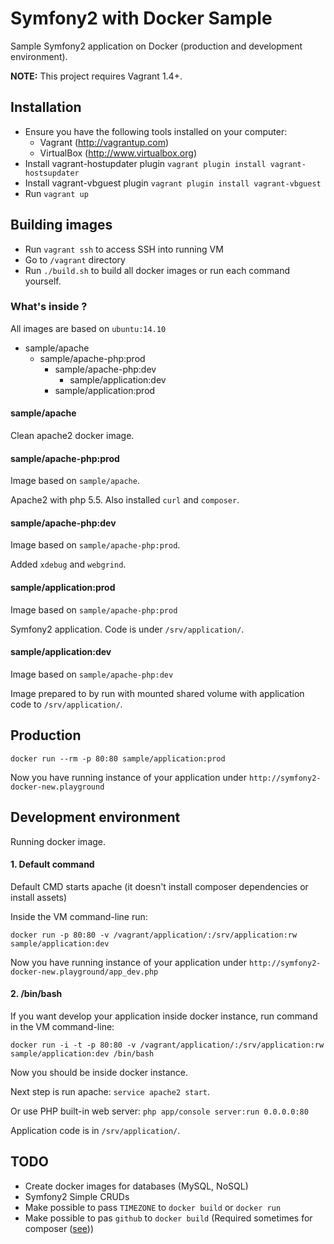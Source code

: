 # Symfony2 with Docker Sample

Sample Symfony2 application on Docker (production and development environment).

**NOTE:** This project requires Vagrant 1.4+.

## Installation

- Ensure you have the following tools installed on your computer:
  - Vagrant (http://vagrantup.com)
  - VirtualBox (http://www.virtualbox.org)
- Install vagrant-hostupdater plugin `vagrant plugin install vagrant-hostsupdater`
- Install vagrant-vbguest plugin `vagrant plugin install vagrant-vbguest`
- Run `vagrant up`

## Building images

- Run `vagrant ssh` to access SSH into running VM
- Go to `/vagrant` directory
- Run `./build.sh` to build all docker images or run each command yourself.

### What's inside ?

All images are based on `ubuntu:14.10`

- sample/apache
  - sample/apache-php:prod
    - sample/apache-php:dev
	  - sample/application:dev
	- sample/application:prod
	
#### sample/apache

Clean apache2 docker image.

#### sample/apache-php:prod

Image based on `sample/apache`.

Apache2 with php 5.5. Also installed `curl` and `composer`.

#### sample/apache-php:dev

Image based on `sample/apache-php:prod`.

Added `xdebug` and `webgrind`.

#### sample/application:prod

Image based on `sample/apache-php:prod`

Symfony2 application. Code is under `/srv/application/`.

#### sample/application:dev

Image based on `sample/apache-php:dev`

Image prepared to by run with mounted shared volume with application code to `/srv/application/`. 


## Production

`docker run --rm -p 80:80 sample/application:prod`

Now you have running instance of your application under `http://symfony2-docker-new.playground`

## Development environment

Running docker image.

#### 1. Default command

Default CMD starts apache (it doesn't install composer dependencies or install assets)

Inside the VM command-line run:

`docker run -p 80:80 -v /vagrant/application/:/srv/application:rw sample/application:dev`

Now you have running instance of your application under `http://symfony2-docker-new.playground/app_dev.php`

#### 2. /bin/bash 

If you want develop your application inside docker instance, run command in the VM command-line:

`docker run -i -t -p 80:80 -v /vagrant/application/:/srv/application:rw sample/application:dev /bin/bash`

Now you should be inside docker instance. 

Next step is run apache: `service apache2 start`.

Or use PHP built-in web server: `php app/console server:run 0.0.0.0:80`

Application code is in `/srv/application/`.

## TODO

- Create docker images for databases (MySQL, NoSQL)
- Symfony2 Simple CRUDs
- Make possible to pass `TIMEZONE` to `docker build` or `docker run`
- Make possible to pas `github` to `docker build` (Required sometimes for composer ([see](https://github.com/composer/composer/issues/2366)))